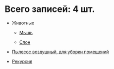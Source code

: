 # Всего записей: 4 шт.

 - Животные

   - [Мышь](./content/Животные/2020-07-06_mouse.md)

   - [Слон](./content/Животные/2020-07-06_elephant.md)

 - [Пылесос воздушный, для уборки помещений](./content/2020-07-06_vacuum.md)

 - [Рекурсия](./content/2020-07-06_recursion.md)

